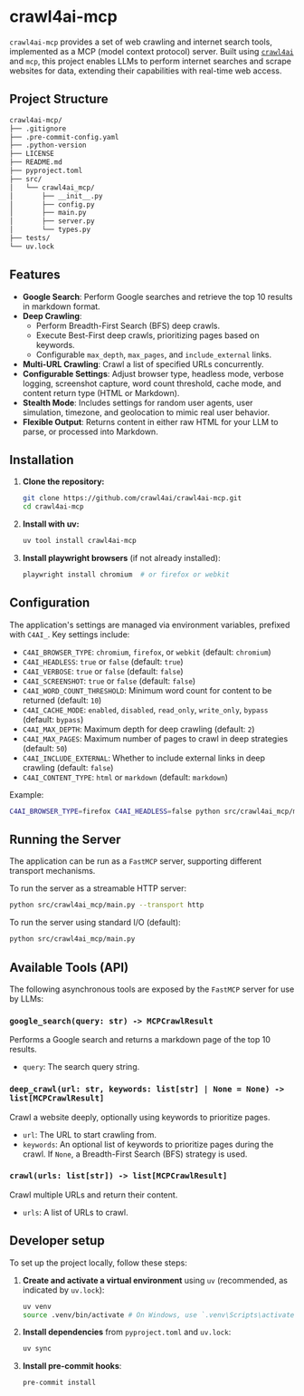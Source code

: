 # crawl4ai-mcp

`crawl4ai-mcp` provides a set of web crawling and internet search tools, implemented as a MCP (model context protocol) server. Built using [`crawl4ai`](https://github.com/unclecode/crawl4ai) and `mcp`, this project enables LLMs to perform internet searches and scrape websites for data, extending their capabilities with real-time web access.

## Project Structure

```bash
crawl4ai-mcp/
├── .gitignore
├── .pre-commit-config.yaml
├── .python-version
├── LICENSE
├── README.md
├── pyproject.toml
├── src/
│   └── crawl4ai_mcp/
│       ├── __init__.py
│       ├── config.py
│       ├── main.py
│       ├── server.py
│       └── types.py
├── tests/
└── uv.lock
```

## Features

- **Google Search**: Perform Google searches and retrieve the top 10 results in markdown format.
- **Deep Crawling**:
    -   Perform Breadth-First Search (BFS) deep crawls.
    -   Execute Best-First deep crawls, prioritizing pages based on keywords.
    -   Configurable `max_depth`, `max_pages`, and `include_external` links.
-   **Multi-URL Crawling**: Crawl a list of specified URLs concurrently.
- **Configurable Settings**: Adjust browser type, headless mode, verbose logging, screenshot capture, word count threshold, cache mode, and content return type (HTML or Markdown).
- **Stealth Mode**: Includes settings for random user agents, user simulation, timezone, and geolocation to mimic real user behavior.
- **Flexible Output**: Returns content in either raw HTML for your LLM to parse, or processed into Markdown.

## Installation

1.  **Clone the repository:**
    ```bash
    git clone https://github.com/crawl4ai/crawl4ai-mcp.git
    cd crawl4ai-mcp
    ```


1.  **Install with uv:**
    ```bash
    uv tool install crawl4ai-mcp
    ```

3. **Install playwright browsers** (if not already installed):
    ```bash
    playwright install chromium  # or firefox or webkit
    ```


## Configuration

The application's settings are managed via environment variables, prefixed with `C4AI_`. Key settings include:

-   `C4AI_BROWSER_TYPE`: `chromium`, `firefox`, or `webkit` (default: `chromium`)
-   `C4AI_HEADLESS`: `true` or `false` (default: `true`)
-   `C4AI_VERBOSE`: `true` or `false` (default: `false`)
-   `C4AI_SCREENSHOT`: `true` or `false` (default: `false`)
-   `C4AI_WORD_COUNT_THRESHOLD`: Minimum word count for content to be returned (default: `10`)
-   `C4AI_CACHE_MODE`: `enabled`, `disabled`, `read_only`, `write_only`, `bypass` (default: `bypass`)
-   `C4AI_MAX_DEPTH`: Maximum depth for deep crawling (default: `2`)
-   `C4AI_MAX_PAGES`: Maximum number of pages to crawl in deep strategies (default: `50`)
-   `C4AI_INCLUDE_EXTERNAL`: Whether to include external links in deep crawling (default: `false`)
-   `C4AI_CONTENT_TYPE`: `html` or `markdown` (default: `markdown`)

Example:
```bash
C4AI_BROWSER_TYPE=firefox C4AI_HEADLESS=false python src/crawl4ai_mcp/main.py
```

## Running the Server

The application can be run as a `FastMCP` server, supporting different transport mechanisms.

To run the server as a streamable HTTP server:

```bash
python src/crawl4ai_mcp/main.py --transport http
```

To run the server using standard I/O (default):

```bash
python src/crawl4ai_mcp/main.py
```

## Available Tools (API)

The following asynchronous tools are exposed by the `FastMCP` server for use by LLMs:

### `google_search(query: str) -> MCPCrawlResult`

Performs a Google search and returns a markdown page of the top 10 results.

-   `query`: The search query string.

### `deep_crawl(url: str, keywords: list[str] | None = None) -> list[MCPCrawlResult]`

Crawl a website deeply, optionally using keywords to prioritize pages.

-   `url`: The URL to start crawling from.
-   `keywords`: An optional list of keywords to prioritize pages during the crawl. If `None`, a Breadth-First Search (BFS) strategy is used.

### `crawl(urls: list[str]) -> list[MCPCrawlResult]`

Crawl multiple URLs and return their content.

-   `urls`: A list of URLs to crawl.


## Developer setup

To set up the project locally, follow these steps:

1. **Create and activate a virtual environment** using `uv` (recommended, as indicated by `uv.lock`):
    ```bash
    uv venv
    source .venv/bin/activate # On Windows, use `.venv\Scripts\activate`
    ```

2. **Install dependencies** from `pyproject.toml` and `uv.lock`:
    ```bash
    uv sync
    ```

3. **Install pre-commit hooks**:
    ```bash
    pre-commit install
    ```
